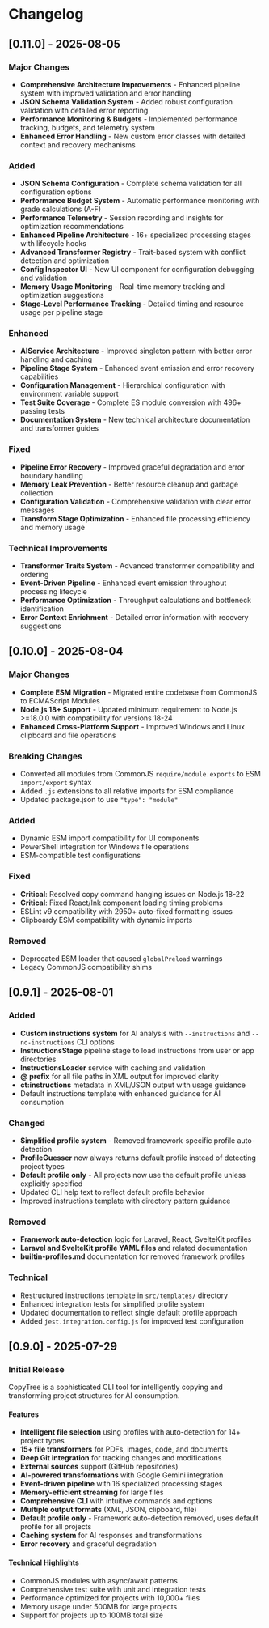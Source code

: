 # Changelog

## [0.11.0] - 2025-08-05

### Major Changes
- **Comprehensive Architecture Improvements** - Enhanced pipeline system with improved validation and error handling
- **JSON Schema Validation System** - Added robust configuration validation with detailed error reporting
- **Performance Monitoring & Budgets** - Implemented performance tracking, budgets, and telemetry system
- **Enhanced Error Handling** - New custom error classes with detailed context and recovery mechanisms

### Added
- **JSON Schema Configuration** - Complete schema validation for all configuration options
- **Performance Budget System** - Automatic performance monitoring with grade calculations (A-F)
- **Performance Telemetry** - Session recording and insights for optimization recommendations
- **Enhanced Pipeline Architecture** - 16+ specialized processing stages with lifecycle hooks
- **Advanced Transformer Registry** - Trait-based system with conflict detection and optimization
- **Config Inspector UI** - New UI component for configuration debugging and validation
- **Memory Usage Monitoring** - Real-time memory tracking and optimization suggestions
- **Stage-Level Performance Tracking** - Detailed timing and resource usage per pipeline stage

### Enhanced
- **AIService Architecture** - Improved singleton pattern with better error handling and caching
- **Pipeline Stage System** - Enhanced event emission and error recovery capabilities
- **Configuration Management** - Hierarchical configuration with environment variable support
- **Test Suite Coverage** - Complete ES module conversion with 496+ passing tests
- **Documentation System** - New technical architecture documentation and transformer guides

### Fixed
- **Pipeline Error Recovery** - Improved graceful degradation and error boundary handling
- **Memory Leak Prevention** - Better resource cleanup and garbage collection
- **Configuration Validation** - Comprehensive validation with clear error messages
- **Transform Stage Optimization** - Enhanced file processing efficiency and memory usage

### Technical Improvements
- **Transformer Traits System** - Advanced transformer compatibility and ordering
- **Event-Driven Pipeline** - Enhanced event emission throughout processing lifecycle
- **Performance Optimization** - Throughput calculations and bottleneck identification
- **Error Context Enrichment** - Detailed error information with recovery suggestions

## [0.10.0] - 2025-08-04

### Major Changes
- **Complete ESM Migration** - Migrated entire codebase from CommonJS to ECMAScript Modules
- **Node.js 18+ Support** - Updated minimum requirement to Node.js >=18.0.0 with compatibility for versions 18-24
- **Enhanced Cross-Platform Support** - Improved Windows and Linux clipboard and file operations

### Breaking Changes
- Converted all modules from CommonJS `require/module.exports` to ESM `import/export` syntax
- Added `.js` extensions to all relative imports for ESM compliance
- Updated package.json to use `"type": "module"`

### Added
- Dynamic ESM import compatibility for UI components
- PowerShell integration for Windows file operations
- ESM-compatible test configurations

### Fixed
- **Critical**: Resolved copy command hanging issues on Node.js 18-22
- **Critical**: Fixed React/Ink component loading timing problems
- ESLint v9 compatibility with 2950+ auto-fixed formatting issues
- Clipboardy ESM compatibility with dynamic imports

### Removed
- Deprecated ESM loader that caused `globalPreload` warnings
- Legacy CommonJS compatibility shims

## [0.9.1] - 2025-08-01

### Added
- **Custom instructions system** for AI analysis with `--instructions` and `--no-instructions` CLI options
- **InstructionsStage** pipeline stage to load instructions from user or app directories
- **InstructionsLoader** service with caching and validation
- **@ prefix** for all file paths in XML output for improved clarity
- **ct:instructions** metadata in XML/JSON output with usage guidance
- Default instructions template with enhanced guidance for AI consumption

### Changed
- **Simplified profile system** - Removed framework-specific profile auto-detection
- **ProfileGuesser** now always returns default profile instead of detecting project types
- **Default profile only** - All projects now use the default profile unless explicitly specified
- Updated CLI help text to reflect default profile behavior
- Improved instructions template with directory pattern guidance

### Removed
- **Framework auto-detection** logic for Laravel, React, SvelteKit profiles
- **Laravel and SvelteKit profile YAML files** and related documentation
- **builtin-profiles.md** documentation for removed framework profiles

### Technical
- Restructured instructions template in `src/templates/` directory
- Enhanced integration tests for simplified profile system
- Updated documentation to reflect single default profile approach
- Added `jest.integration.config.js` for improved test configuration

## [0.9.0] - 2025-07-29

### Initial Release

CopyTree is a sophisticated CLI tool for intelligently copying and transforming project structures for AI consumption.

#### Features

- **Intelligent file selection** using profiles with auto-detection for 14+ project types
- **15+ file transformers** for PDFs, images, code, and documents
- **Deep Git integration** for tracking changes and modifications
- **External sources** support (GitHub repositories)
- **AI-powered transformations** with Google Gemini integration
- **Event-driven pipeline** with 16 specialized processing stages
- **Memory-efficient streaming** for large files
- **Comprehensive CLI** with intuitive commands and options
- **Multiple output formats** (XML, JSON, clipboard, file)
- **Default profile only** - Framework auto-detection removed, uses default profile for all projects
- **Caching system** for AI responses and transformations
- **Error recovery** and graceful degradation

#### Technical Highlights

- CommonJS modules with async/await patterns
- Comprehensive test suite with unit and integration tests
- Performance optimized for projects with 10,000+ files
- Memory usage under 500MB for large projects
- Support for projects up to 100MB total size